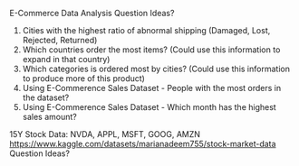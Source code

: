 E-Commerce Data Analysis
Question Ideas?
1. Cities with the highest ratio of abnormal shipping (Damaged, Lost, Rejected, Returned)
2. Which countries order the most items? (Could use this information to expand in that country)
3. Which categories is ordered most by cities? (Could use this information to produce more of this product)
4. Using E-Commerence Sales Dataset - People with the most orders in the dataset?
5. Using E-Commerence Sales Dataset - Which month has the highest sales amount?

15Y Stock Data: NVDA, APPL, MSFT, GOOG, AMZN
https://www.kaggle.com/datasets/marianadeem755/stock-market-data
Question Ideas?
